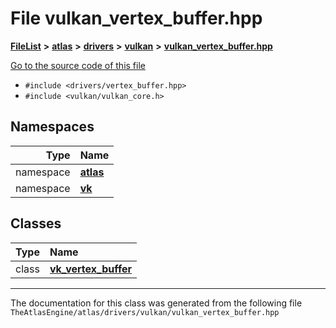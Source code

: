 

# File vulkan\_vertex\_buffer.hpp



[**FileList**](files.md) **>** [**atlas**](dir_1e6ffef027cfcf7ded3287660b505c9f.md) **>** [**drivers**](dir_1605561db8076fbb4262fa758aa3edc0.md) **>** [**vulkan**](dir_d1501d70e56e021a40f9d93dd0e2ca19.md) **>** [**vulkan\_vertex\_buffer.hpp**](vulkan__vertex__buffer_8hpp.md)

[Go to the source code of this file](vulkan__vertex__buffer_8hpp_source.md)



* `#include <drivers/vertex_buffer.hpp>`
* `#include <vulkan/vulkan_core.h>`













## Namespaces

| Type | Name |
| ---: | :--- |
| namespace | [**atlas**](namespaceatlas.md) <br> |
| namespace | [**vk**](namespaceatlas_1_1vk.md) <br> |


## Classes

| Type | Name |
| ---: | :--- |
| class | [**vk\_vertex\_buffer**](classatlas_1_1vk_1_1vk__vertex__buffer.md) <br> |



















































------------------------------
The documentation for this class was generated from the following file `TheAtlasEngine/atlas/drivers/vulkan/vulkan_vertex_buffer.hpp`

